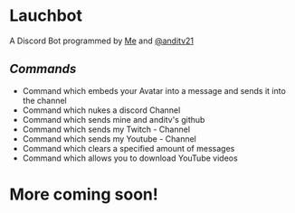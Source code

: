 # Lauchbot
A Discord Bot programmed by [Me](https://github.com/Lauchschwert) and [@anditv21](https://github.com/anditv21)
## <b>_Commands_</b>
- Command which embeds your Avatar into a message and sends it into the channel
- Command which nukes a discord Channel
- Command which sends mine and anditv's github
- Command which sends my Twitch - Channel
- Command which sends my Youtube - Channel
- Command which clears a specified amount of messages
- Command which allows you to download YouTube videos
# More coming soon!
